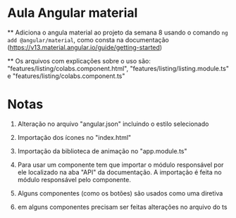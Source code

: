 # Aula Angular material

** Adiciona o angula material ao projeto da semana 8 usando o comando `ng add @angular/material`, como consta na documentação
(https://v13.material.angular.io/guide/getting-started)

** Os arquivos com explicações sobre o uso são: "features/listing/colabs.component.html", "features/listing/listing.module.ts" e "features/listing/colabs.component.ts"

# Notas

1) Alteração no arquivo "angular.json" incluindo o estilo selecionado

2) Importação dos ícones no "index.html"

3) Importação da biblioteca de animação no "app.module.ts"

4) Para usar um componente tem que importar o módulo responsável por ele localizado na aba "API" da documentação.
   A importação é feita no módulo responsável pelo componente.

5) Alguns componentes (como os botões) são usados como uma diretiva

6) em alguns componentes precisam ser feitas alterações no arquivo do ts
